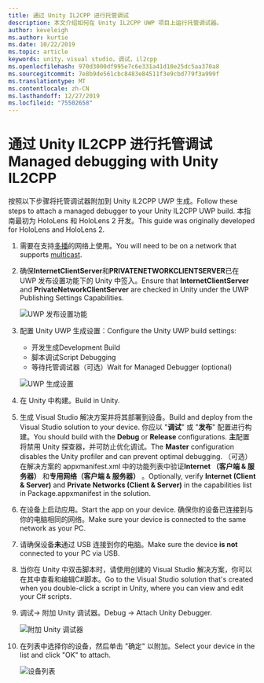 ```yaml
---
title: 通过 Unity IL2CPP 进行托管调试
description: 本文介绍如何在 Unity IL2CPP UWP 项目上运行托管调试器。
author: keveleigh
ms.author: kurtie
ms.date: 10/22/2019
ms.topic: article
keywords: unity，visual studio，调试，il2cpp
ms.openlocfilehash: 970d3000df995e7c6e331a41d10e25dc5aa370a8
ms.sourcegitcommit: 7e8b9de561cbc8483e84511f3e9cbd779f3a999f
ms.translationtype: MT
ms.contentlocale: zh-CN
ms.lasthandoff: 12/27/2019
ms.locfileid: "75502658"
---
```

# <a name="managed-debugging-with-unity-il2cpp"></a><span data-ttu-id="d5746-104">通过 Unity IL2CPP 进行托管调试</span><span class="sxs-lookup"><span data-stu-id="d5746-104">Managed debugging with Unity IL2CPP</span></span>

<span data-ttu-id="d5746-105">按照以下步骤将托管调试器附加到 Unity IL2CPP UWP 生成。</span><span class="sxs-lookup"><span data-stu-id="d5746-105">Follow these steps to attach a managed debugger to your Unity IL2CPP UWP build.</span></span> <span data-ttu-id="d5746-106">本指南最初为 HoloLens 和 HoloLens 2 开发。</span><span class="sxs-lookup"><span data-stu-id="d5746-106">This guide was originally developed for HoloLens and HoloLens 2.</span></span>

1. <span data-ttu-id="d5746-107">需要在支持[多播](https://en.wikipedia.org/wiki/Multicast)的网络上使用。</span><span class="sxs-lookup"><span data-stu-id="d5746-107">You will need to be on a network that supports [multicast](https://en.wikipedia.org/wiki/Multicast).</span></span>
1. <span data-ttu-id="d5746-108">确保**InternetClientServer**和**PRIVATENETWORKCLIENTSERVER**已在 UWP 发布设置功能下的 Unity 中签入。</span><span class="sxs-lookup"><span data-stu-id="d5746-108">Ensure that **InternetClientServer** and **PrivateNetworkClientServer** are checked in Unity under the UWP Publishing Settings Capabilities.</span></span>

    ![UWP 发布设置功能](images/il2cpp-debugging-capabilities.png)

1. <span data-ttu-id="d5746-110">配置 Unity UWP 生成设置：</span><span class="sxs-lookup"><span data-stu-id="d5746-110">Configure the Unity UWP build settings:</span></span>
    - <span data-ttu-id="d5746-111">开发生成</span><span class="sxs-lookup"><span data-stu-id="d5746-111">Development Build</span></span>
    - <span data-ttu-id="d5746-112">脚本调试</span><span class="sxs-lookup"><span data-stu-id="d5746-112">Script Debugging</span></span>
    - <span data-ttu-id="d5746-113">等待托管调试器（可选）</span><span class="sxs-lookup"><span data-stu-id="d5746-113">Wait for Managed Debugger (optional)</span></span>

    ![UWP 生成设置](images/il2cpp-debugging-build.png)

1. <span data-ttu-id="d5746-115">在 Unity 中构建。</span><span class="sxs-lookup"><span data-stu-id="d5746-115">Build in Unity.</span></span>
1. <span data-ttu-id="d5746-116">生成 Visual Studio 解决方案并将其部署到设备。</span><span class="sxs-lookup"><span data-stu-id="d5746-116">Build and deploy from the Visual Studio solution to your device.</span></span> <span data-ttu-id="d5746-117">你应以 "**调试**" 或 "**发布**" 配置进行构建。</span><span class="sxs-lookup"><span data-stu-id="d5746-117">You should build with the **Debug** or **Release** configurations.</span></span> <span data-ttu-id="d5746-118">**主**配置将禁用 Unity 探查器，并可防止优化调试。</span><span class="sxs-lookup"><span data-stu-id="d5746-118">The **Master** configuration disables the Unity profiler and can prevent optimal debugging.</span></span> <span data-ttu-id="d5746-119">（可选）在解决方案的 appxmanifest.xml 中的功能列表中验证**Internet （客户端 & 服务器）** 和**专用网络（客户端 & 服务器）** 。</span><span class="sxs-lookup"><span data-stu-id="d5746-119">Optionally, verify **Internet (Client & Server)** and **Private Networks (Client & Server)** in the capabilities list in Package.appxmanifest in the solution.</span></span>
1. <span data-ttu-id="d5746-120">在设备上启动应用。</span><span class="sxs-lookup"><span data-stu-id="d5746-120">Start the app on your device.</span></span> <span data-ttu-id="d5746-121">确保你的设备已连接到与你的电脑相同的网络。</span><span class="sxs-lookup"><span data-stu-id="d5746-121">Make sure your device is connected to the same network as your PC.</span></span>
1. <span data-ttu-id="d5746-122">请确保设备**未**通过 USB 连接到你的电脑。</span><span class="sxs-lookup"><span data-stu-id="d5746-122">Make sure the device **is not** connected to your PC via USB.</span></span>
1. <span data-ttu-id="d5746-123">当你在 Unity 中双击脚本时，请使用创建的 Visual Studio 解决方案，你可以在其中查看和编辑C#脚本。</span><span class="sxs-lookup"><span data-stu-id="d5746-123">Go to the Visual Studio solution that's created when you double-click a script in Unity, where you can view and edit your C# scripts.</span></span>
1. <span data-ttu-id="d5746-124">调试-> 附加 Unity 调试器。</span><span class="sxs-lookup"><span data-stu-id="d5746-124">Debug -> Attach Unity Debugger.</span></span>

    ![附加 Unity 调试器](images/il2cpp-debugging-attach.png)

1. <span data-ttu-id="d5746-126">在列表中选择你的设备，然后单击 "确定" 以附加。</span><span class="sxs-lookup"><span data-stu-id="d5746-126">Select your device in the list and click "OK" to attach.</span></span>

    ![设备列表](images/il2cpp-debugging-machines.png)
